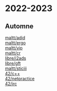 # 2022-2023

## Automne

[maltt/adid](adid.md)<br>
[maltt/ergo](ergo.md)<br>
[maltt/vip](vip.md)<br>
[maltt/cr](cr.md)<br>
[libre/i2ads](i2ads.md)<br>
[libre/gft](gft.md)<br>
[maltt/sticiii](sticiii.md)<br>
[42/c++](cpp.md)<br>
[42/netpractice](netprac.md)<br>
[42/irc](irc.md)
